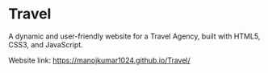 # Travel
A dynamic and user-friendly website for a Travel Agency, built with HTML5, CSS3, and JavaScript.

Website link: https://manojkumar1024.github.io/Travel/
